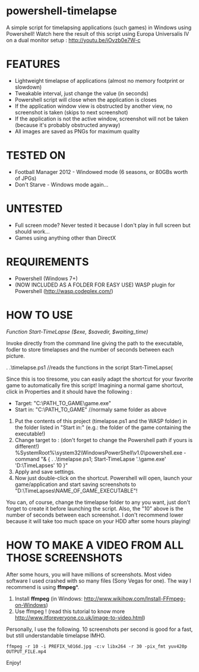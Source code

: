 powershell-timelapse
====================

A simple script for timelapsing applications (such games) in Windows using Powershell!
Watch here the result of this script using Europa Universalis IV on a dual monitor setup : http://youtu.be/iOvzb0e7W-c

FEATURES
========
- Lightweight timelapse of applications (almost no memory footprint or slowdown)
- Tweakable interval, just change the value (in seconds)
- Powershell script will close when the application is closes
- If the application window view is obstructed by another view, no screenshot is taken (skips to next screenshot)
- If the application is not the active window, screenshot will not be taken (because it's probably obstructed anyway)
- All images are saved as PNGs for maximum quality

TESTED ON
=========
- Football Manager 2012 - Windowed mode (6 seasons, or 80GBs worth of JPGs)
- Don't Starve - Windows mode again...

UNTESTED
========
- Full screen mode? Never tested it because I don't play in full screen but should work...
- Games using anything other than DirectX

REQUIREMENTS
============
- Powershell (Windows 7+)
- (NOW INCLUDED AS A FOLDER FOR EASY USE) WASP plugin for Powershell (http://wasp.codeplex.com/)

HOW TO USE
==========
*Function Start-TimeLapse ($exe, $savedir, $waiting_time)*

Invoke directly from the command line giving the path to the executable, 
fodler to store timelapses and the number of seconds between each picture.

. .\timelapse.ps1 //reads the functions in the script
Start-TimeLapse(

Since this is too tiresome, you can easily adapt the shortcut for your favorite game to 
automatically fire this script! Imagining a normal game shortcut, click in Properties and
it should have the following :

- Target: "C:\PATH_TO_GAME\game.exe"
- Start in: "C:\PATH_TO_GAME\" //normaly same folder as above

1. Put the contents of this project (timelapse.ps1 and the WASP folder) in the folder listed in "Start in:" (e.g.: the folder of the game containing the executable!)
2. Change target to : (don't forget to change the Powershell path if yours is different!) 
  %SystemRoot%\system32\WindowsPowerShell\v1.0\powershell.exe -command "& { . .\timelapse.ps1; Start-TimeLapse '.\game.exe' 'D:\TimeLapses\' 10 }"
3. Apply and save settings.
3. Now just double-click on the shortcut. Powershell will open, launch your game/application and start saving screenshots to "D:\TimeLapses\NAME_OF_GAME_EXECUTABLE\"!

You can, of course, change the timelapse folder to any you want, just don't forget to create it before launching the script.
Also, the "10" above is the number of seconds between each screenshot. I don't recommend lower because it will take too much space on your HDD after some hours playing!

HOW TO MAKE A VIDEO FROM ALL THOSE SCREENSHOTS
==============================================

After some hours, you will have millions of screenshots. Most video software I used crashed with so many files (Sony Vegas for one). The way I recommend is using **ffmpeg***.

1. Install **ffmpeg** (in Windows: http://www.wikihow.com/Install-FFmpeg-on-Windows)
2. Use ffmpeg ! (read this tutorial to know more http://www.itforeveryone.co.uk/image-to-video.html)

Personally, I use the following. 10 screenshots per second is good for a fast, but still understandable timelapse IMHO.

    ffmpeg -r 10 -i PREFIX_%016d.jpg -c:v libx264 -r 30 -pix_fmt yuv420p OUTPUT_FILE.mp4







Enjoy!
